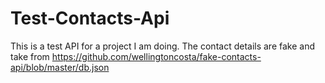 # Test-Contacts-Api
This is a test API for a project I am doing. 
The contact details are fake and take from https://github.com/wellingtoncosta/fake-contacts-api/blob/master/db.json
